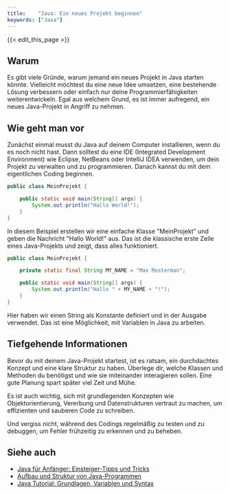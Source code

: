 ```yaml
---
title:    "Java: Ein neues Projekt beginnen"
keywords: ["Java"]
---
```


{{< edit_this_page >}}

## Warum
Es gibt viele Gründe, warum jemand ein neues Projekt in Java starten könnte. Vielleicht möchtest du eine neue Idee umsetzen, eine bestehende Lösung verbessern oder einfach nur deine Programmierfähigkeiten weiterentwickeln. Egal aus welchem Grund, es ist immer aufregend, ein neues Java-Projekt in Angriff zu nehmen.

## Wie geht man vor
Zunächst einmal musst du Java auf deinem Computer installieren, wenn du es noch nicht hast. Dann solltest du eine IDE (Integrated Development Environment) wie Eclipse, NetBeans oder IntelliJ IDEA verwenden, um dein Projekt zu verwalten und zu programmieren. Danach kannst du mit dem eigentlichen Coding beginnen.

```Java
public class MeinProjekt {

    public static void main(String[] args) {
        System.out.println("Hallo World!");
    }
}
```

In diesem Beispiel erstellen wir eine einfache Klasse "MeinProjekt" und geben die Nachricht "Hallo World!" aus. Das ist die klassische erste Zeile eines Java-Projekts und zeigt, dass alles funktioniert.

```Java
public class MeinProjekt {

    private static final String MY_NAME = "Max Musterman";

    public static void main(String[] args) {
        System.out.println("Hallo " + MY_NAME + "!");
    }
}
```

Hier haben wir einen String als Konstante definiert und in der Ausgabe verwendet. Das ist eine Möglichkeit, mit Variablen in Java zu arbeiten.

## Tiefgehende Informationen
Bevor du mit deinem Java-Projekt startest, ist es ratsam, ein durchdachtes Konzept und eine klare Struktur zu haben. Überlege dir, welche Klassen und Methoden du benötigst und wie sie miteinander interagieren sollen. Eine gute Planung spart später viel Zeit und Mühe.

Es ist auch wichtig, sich mit grundlegenden Konzepten wie Objektorientierung, Vererbung und Datenstrukturen vertraut zu machen, um effizienten und sauberen Code zu schreiben.

Und vergiss nicht, während des Codings regelmäßig zu testen und zu debuggen, um Fehler frühzeitig zu erkennen und zu beheben.

## Siehe auch
- [Java für Anfänger: Einsteiger-Tipps und Tricks](https://t3n.de/news/java-fuer-anfaenger-662463/)
- [Aufbau und Struktur von Java-Programmen](https://www.inf-schule.de/programmierung/java/einfuehrung)
- [Java Tutorial: Grundlagen, Variablen und Syntax](https://www.tutorialspoint.com/java/index.htm)